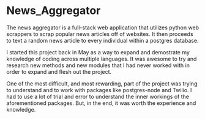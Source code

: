 # News_Aggregator

The news aggregator is a full-stack web application that utilizes python web scrappers to scrap popular news articles off of websites. It then proceeds to text a random news article to every individual within a postgres database.

I started this project back in May as a way to expand and demostrate my knowledge of coding across multiple languages. It was awesome to try and research new methods and new modules that I had never worked with in order to expand and flesh out the project.

One of the most difficult, and most rewarding, part of the project was trying to understand and to work with packages like postgres-node and Twilio. I had to use a lot of trial and error to understand the inner workings of the aforementioned packages. But, in the end, it was worth the experience and knowledge.
